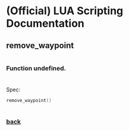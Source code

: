 
# (Official) LUA Scripting Documentation

## remove_waypoint
#
### Function undefined.
#
Spec:
```lua
remove_waypoint()
```
#
### [back](../other)
